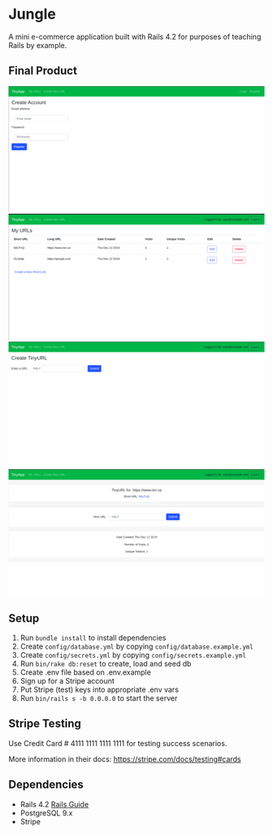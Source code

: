 # Jungle

A mini e-commerce application built with Rails 4.2 for purposes of teaching Rails by example.

## Final Product
!["Screenshot of register page"](https://github.com/Michael-Xie/tinyapp/blob/master/docs/register-page.png)
!["Screenshot of URLs page"](https://github.com/Michael-Xie/tinyapp/blob/master/docs/urls-page.png)
!["Screenshot of to create a new URL page"](https://github.com/Michael-Xie/tinyapp/blob/master/docs/new-url-page.png)
!["Screenshot of a specific URL page"](https://github.com/Michael-Xie/tinyapp/blob/master/docs/url-show-page.png)

## Setup

1. Run `bundle install` to install dependencies
2. Create `config/database.yml` by copying `config/database.example.yml`
3. Create `config/secrets.yml` by copying `config/secrets.example.yml`
4. Run `bin/rake db:reset` to create, load and seed db
5. Create .env file based on .env.example
6. Sign up for a Stripe account
7. Put Stripe (test) keys into appropriate .env vars
8. Run `bin/rails s -b 0.0.0.0` to start the server

## Stripe Testing

Use Credit Card # 4111 1111 1111 1111 for testing success scenarios.

More information in their docs: <https://stripe.com/docs/testing#cards>

## Dependencies

* Rails 4.2 [Rails Guide](http://guides.rubyonrails.org/v4.2/)
* PostgreSQL 9.x
* Stripe
